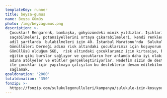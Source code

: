 ```yaml
---
templateKey: runner
title: beyza-gumus
name: Beyza Gümüş
photo: /img/beyzagumus.png
description: >-
  Çocuklar! Rengarenk, bambaşka, gökyüzündeki minik yıldızlar. Işıklarını
  saçabilmeleri, potansiyellerini ortaya çıkarabilmeleri, kendi renklerini daha
  adil şartlarda  bulabilmeleri için 40. İstanbul Maratonu'nda  Sulukule
  Gönüllüleri Derneği adına risk altındaki çocuklarımız için koşuyorum.
  Gönüllüsü olduğum SGD,  risk altındaki çocuklarımız için kırtasiye, beslenme,
  eğitim gibi burslar sağlıyor ve çocukların her anlamda daha iyi olabilmeleri
  adına atölyeler ve etütler gerçekleştiriyorlar. Hedefim sizin de desteğiniz
  ile çocuklar için yapılmaya çalışılan bu desteklerin devam edilebilmesini
  sağlamak. 
goaldonation: '2000'
totaldonation: '350'
fonzip: >-
  https://fonzip.com/sulukulegonulluleri/kampanya/sulukule-icin-kosuyorum--okulu-terki-onluyorum-31
---
```


